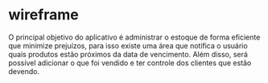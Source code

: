 # wireframe
O principal objetivo do aplicativo é administrar o estoque de forma eficiente que minimize prejuízos, para isso existe uma área que notifica o usuário quais produtos estão próximos da data de vencimento.
Além disso, será possível adicionar o que foi vendido e ter controle dos clientes que estão devendo. 
